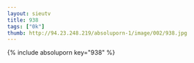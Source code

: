 ```yaml
--- 
layout: sieutv
title: 938
tags: ["0k"]
thumb: http://94.23.248.219/absoluporn-1/image/002/938.jpg
---
```

{% include absoluporn key="938" %} 
